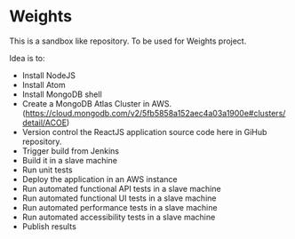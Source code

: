 # Weights
This is a sandbox like repository. To be used for Weights project. 

Idea is to:
  - Install NodeJS
  - Install Atom
  - Install MongoDB shell
  - Create a MongoDB Atlas Cluster in AWS. (https://cloud.mongodb.com/v2/5fb5858a152aec4a03a1900e#clusters/detail/ACOE)
  - Version control the ReactJS application source code here in GiHub repository.
  - Trigger build from Jenkins
  - Build it in a slave machine
  - Run unit tests
  - Deploy the application in an AWS instance
  - Run automated functional API tests in a slave machine
  - Run automated functional UI tests in a slave machine
  - Run automated performance tests in a slave machine
  - Run automated accessibility tests in a slave machine
  - Publish results
